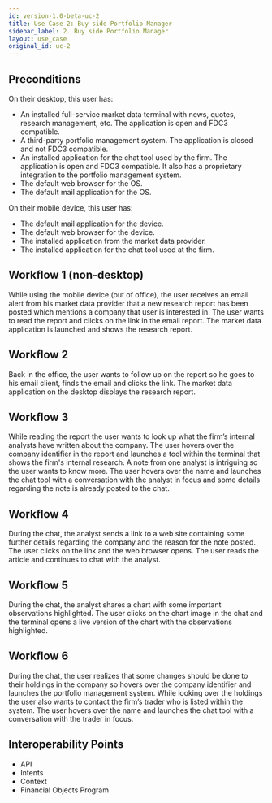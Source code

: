 ```yaml
---
id: version-1.0-beta-uc-2
title: Use Case 2: Buy side Portfolio Manager
sidebar_label: 2. Buy side Portfolio Manager
layout: use_case
original_id: uc-2
---
```


## Preconditions
On their desktop, this user has:
- An installed full-service market data terminal with news, quotes, research management, etc. The application is open and FDC3 compatible.
- A third-party portfolio management system. The application is closed and not FDC3 compatible.
- An installed application for the chat tool used by the firm. The application is open and FDC3 compatible. It also has a proprietary integration to the portfolio management system.
- The default web browser for the OS.
- The default mail application for the OS.

On their mobile device, this user has:
- The default mail application for the device.
- The default web browser for the device.
- The installed application from the market data provider.
- The installed application for the chat tool used at the firm.

## Workflow 1 (non-desktop)
While using the mobile device (out of office), the user receives an email alert from his market data provider that a new research report has been posted which mentions a company that user is interested in. The user wants to read the report and clicks on the link in the email report. The market data application is launched and shows the research report.

## Workflow 2
Back in the office, the user wants to follow up on the report so he goes to his email client, finds the email and clicks the link. The market data application on the desktop displays the research report.

## Workflow 3
While reading the report the user wants to look up what the firm’s internal analysts have written about the company. The user hovers over the company identifier in the report and launches a tool within the terminal that shows the firm's internal research. A note from one analyst is intriguing so the user wants to know more. The user hovers over the name and launches the chat tool with a conversation with the analyst in focus and some details regarding the note is already posted to the chat.

## Workflow 4
During the chat, the analyst sends a link to a web site containing some further details regarding the company and the reason for the note posted. The user clicks on the link and the web browser opens. The user reads the article and continues to chat with the analyst.

## Workflow 5
During the chat, the analyst shares a chart with some important observations highlighted. The user clicks on the chart image in the chat and the terminal opens a live version of the chart with the observations highlighted.

## Workflow 6
During the chat, the user realizes that some changes should be done to their holdings in the company so hovers over the company identifier and launches the portfolio management system. While looking over the holdings the user also wants to contact the firm’s trader who is listed within the system. The user hovers over the name and launches the chat tool with a conversation with the trader in focus.
## Interoperability Points
- API
- Intents
- Context
- Financial Objects Program
